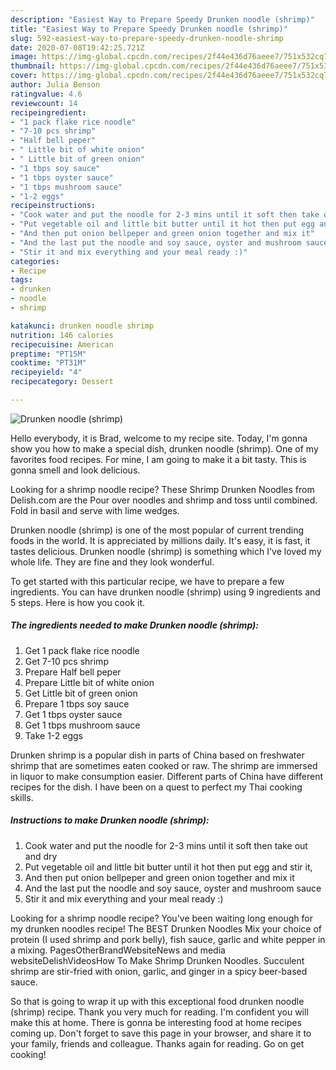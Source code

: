 ```yaml
---
description: "Easiest Way to Prepare Speedy Drunken noodle (shrimp)"
title: "Easiest Way to Prepare Speedy Drunken noodle (shrimp)"
slug: 592-easiest-way-to-prepare-speedy-drunken-noodle-shrimp
date: 2020-07-08T19:42:25.721Z
image: https://img-global.cpcdn.com/recipes/2f44e436d76aeee7/751x532cq70/drunken-noodle-shrimp-recipe-main-photo.jpg
thumbnail: https://img-global.cpcdn.com/recipes/2f44e436d76aeee7/751x532cq70/drunken-noodle-shrimp-recipe-main-photo.jpg
cover: https://img-global.cpcdn.com/recipes/2f44e436d76aeee7/751x532cq70/drunken-noodle-shrimp-recipe-main-photo.jpg
author: Julia Benson
ratingvalue: 4.6
reviewcount: 14
recipeingredient:
- "1 pack flake rice noodle"
- "7-10 pcs shrimp"
- "Half bell peper"
- " Little bit of white onion"
- " Little bit of green onion"
- "1 tbps soy sauce"
- "1 tbps oyster sauce"
- "1 tbps mushroom sauce"
- "1-2 eggs"
recipeinstructions:
- "Cook water and put the noodle for 2-3 mins until it soft then take out and dry"
- "Put vegetable oil and little bit butter until it hot then put egg and stir it,"
- "And then put onion bellpeper and green onion together and mix it"
- "And the last put the noodle and soy sauce, oyster and mushroom sauce"
- "Stir it and mix everything and your meal ready :)"
categories:
- Recipe
tags:
- drunken
- noodle
- shrimp

katakunci: drunken noodle shrimp 
nutrition: 146 calories
recipecuisine: American
preptime: "PT15M"
cooktime: "PT31M"
recipeyield: "4"
recipecategory: Dessert

---
```



![Drunken noodle (shrimp)](https://img-global.cpcdn.com/recipes/2f44e436d76aeee7/751x532cq70/drunken-noodle-shrimp-recipe-main-photo.jpg)

Hello everybody, it is Brad, welcome to my recipe site. Today, I'm gonna show you how to make a special dish, drunken noodle (shrimp). One of my favorites food recipes. For mine, I am going to make it a bit tasty. This is gonna smell and look delicious.

Looking for a shrimp noodle recipe? These Shrimp Drunken Noodles from Delish.com are the Pour over noodles and shrimp and toss until combined. Fold in basil and serve with lime wedges.

Drunken noodle (shrimp) is one of the most popular of current trending foods in the world. It is appreciated by millions daily. It's easy, it is fast, it tastes delicious. Drunken noodle (shrimp) is something which I've loved my whole life. They are fine and they look wonderful.


To get started with this particular recipe, we have to prepare a few ingredients. You can have drunken noodle (shrimp) using 9 ingredients and 5 steps. Here is how you cook it.

<!--inarticleads1-->

##### The ingredients needed to make Drunken noodle (shrimp):

1. Get 1 pack flake rice noodle
1. Get 7-10 pcs shrimp
1. Prepare Half bell peper
1. Prepare  Little bit of white onion
1. Get  Little bit of green onion
1. Prepare 1 tbps soy sauce
1. Get 1 tbps oyster sauce
1. Get 1 tbps mushroom sauce
1. Take 1-2 eggs


Drunken shrimp is a popular dish in parts of China based on freshwater shrimp that are sometimes eaten cooked or raw. The shrimp are immersed in liquor to make consumption easier. Different parts of China have different recipes for the dish. I have been on a quest to perfect my Thai cooking skills. 

<!--inarticleads2-->

##### Instructions to make Drunken noodle (shrimp):

1. Cook water and put the noodle for 2-3 mins until it soft then take out and dry
1. Put vegetable oil and little bit butter until it hot then put egg and stir it,
1. And then put onion bellpeper and green onion together and mix it
1. And the last put the noodle and soy sauce, oyster and mushroom sauce
1. Stir it and mix everything and your meal ready :)


Looking for a shrimp noodle recipe? You&#39;ve been waiting long enough for my drunken noodles recipe! The BEST Drunken Noodles Mix your choice of protein (I used shrimp and pork belly), fish sauce, garlic and white pepper in a mixing. PagesOtherBrandWebsiteNews and media websiteDelishVideosHow To Make Shrimp Drunken Noodles. Succulent shrimp are stir-fried with onion, garlic, and ginger in a spicy beer-based sauce. 

So that is going to wrap it up with this exceptional food drunken noodle (shrimp) recipe. Thank you very much for reading. I'm confident you will make this at home. There is gonna be interesting food at home recipes coming up. Don't forget to save this page in your browser, and share it to your family, friends and colleague. Thanks again for reading. Go on get cooking!
